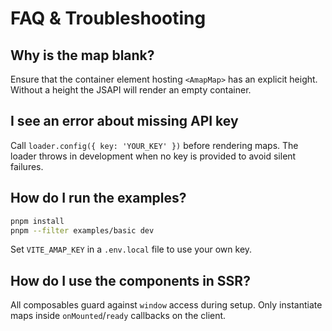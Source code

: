# FAQ & Troubleshooting

## Why is the map blank?

Ensure that the container element hosting `<AmapMap>` has an explicit height. Without a height the JSAPI will render an empty container.

## I see an error about missing API key

Call `loader.config({ key: 'YOUR_KEY' })` before rendering maps. The loader throws in development when no key is provided to avoid silent failures.

## How do I run the examples?

```bash
pnpm install
pnpm --filter examples/basic dev
```

Set `VITE_AMAP_KEY` in a `.env.local` file to use your own key.

## How do I use the components in SSR?

All composables guard against `window` access during setup. Only instantiate maps inside `onMounted`/`ready` callbacks on the client.
